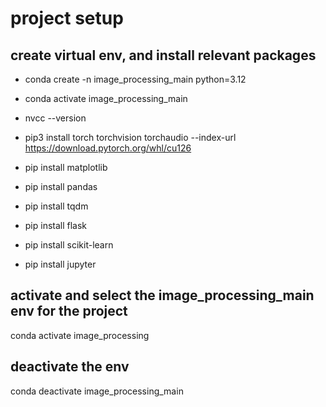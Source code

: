 # project setup

## create virtual env, and install relevant packages
- conda create -n image_processing_main python=3.12
- conda activate image_processing_main
- nvcc --version

- pip3 install torch torchvision torchaudio --index-url https://download.pytorch.org/whl/cu126
- pip install matplotlib
- pip install pandas
- pip install tqdm
- pip install flask
- pip install scikit-learn
- pip install jupyter

## activate and select the image_processing_main env for the project
conda activate image_processing

## deactivate the env
conda deactivate image_processing_main
